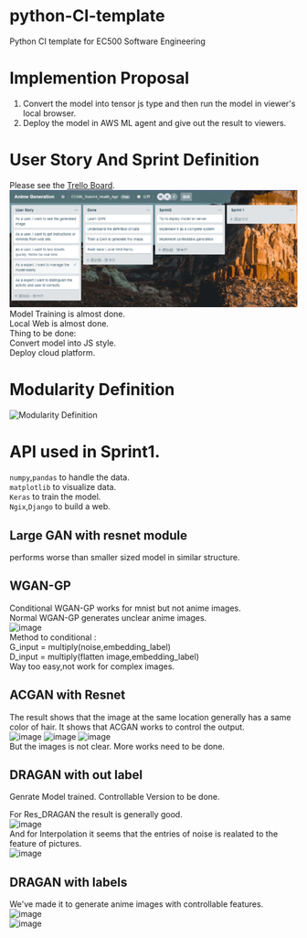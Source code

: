 # python-CI-template
Python CI template for EC500 Software Engineering

# Implemention Proposal
1. Convert the model into tensor js type and then run the model in viewer's local browser.
2. Deploy the model in AWS ML agent and give out the result to viewers.

# User Story And Sprint Definition
Please see the [Trello Board](https://trello.com/b/PbjCmHFC/healthapp).<br>
![image](https://github.com/ec500-software-engineering/project-14_Anime_Genration/blob/master/Trello.png)<br>
Model Training is almost done.<br>
Local Web is almost done.<br>
Thing to be done:<br>
Convert model into JS style.<br>
Deploy cloud platform.<br>

# Modularity Definition
![Modularity Definition](https://github.com/ec500-software-engineering/project-team14_Anime_Genration/blob/master/Team_14_Anime_GAN.png)

# API used in Sprint1.
```numpy```,```pandas``` to handle the data.<br/>
```matplotlib``` to visualize data.<br/>
```Keras``` to train the model.<br/>
```Ngix```,```Django``` to build a web.<br/>

## Large GAN with resnet module<br>
performs worse than smaller sized model in similar structure.<br>

## WGAN-GP<br>
Conditional WGAN-GP works for mnist but not anime images.<br>
Normal WGAN-GP generates unclear anime images.<br>
![image](https://github.com/WenjieLuo2333/Anime_Generator/blob/master/WGAN-gp/WGAN-gp.png)<br>
Method to conditional :<br> G_input = multiply(noise,embedding_label)<br> D_input = multiply(flatten image,embedding_label)<br>
Way too easy,not work for complex images.<br>

## ACGAN with Resnet<br>
The result shows that the image at the same location generally has a same color of hair. It shows that ACGAN works to control the output.<br>
![image](https://github.com/WenjieLuo2333/Anime_Generator/blob/master/Res_ACGAN_Large/20400.png)
![image](https://github.com/WenjieLuo2333/Anime_Generator/blob/master/Res_ACGAN_Large/20600.png)
![image](https://github.com/WenjieLuo2333/Anime_Generator/blob/master/Res_ACGAN_Large/20800.png)<br>
But the images is not clear. More works need to be done.

## DRAGAN with out label<br>
Genrate Model trained. Controllable Version to be done.<br>

For Res_DRAGAN the result is generally good.<br>
![image](https://github.com/WenjieLuo2333/Anime_Generator/blob/master/Res_DRAGAN/Predict_2.png)<br>
And for Interpolation it seems that the entries of noise is realated to the feature of pictures.<br>
![image](https://github.com/WenjieLuo2333/Anime_Generator/blob/master/Res_DRAGAN/inter_2.png)<br>


## DRAGAN with labels<br>
We've made it to generate anime images with controllable features.
![image](https://github.com/ec500-software-engineering/project-14_Anime_Genration/blob/master/Conditional_GAN/fake_samples_epoch_048.png)<br>
![image](https://github.com/ec500-software-engineering/project-14_Anime_Genration/blob/master/Conditional_GAN/real_samples_epoch_048.png)<br>
